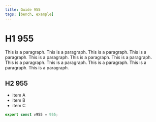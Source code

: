 ```yaml
---
title: Guide 955
tags: [bench, example]
---
```


# H1 955

This is a paragraph. This is a paragraph. This is a paragraph. This is a paragraph. This is a paragraph. This is a paragraph. This is a paragraph. This is a paragraph. This is a paragraph. This is a paragraph. This is a paragraph. This is a paragraph. 

## H2 955

- item A
- item B
- item C

```ts
export const v955 = 955;
```